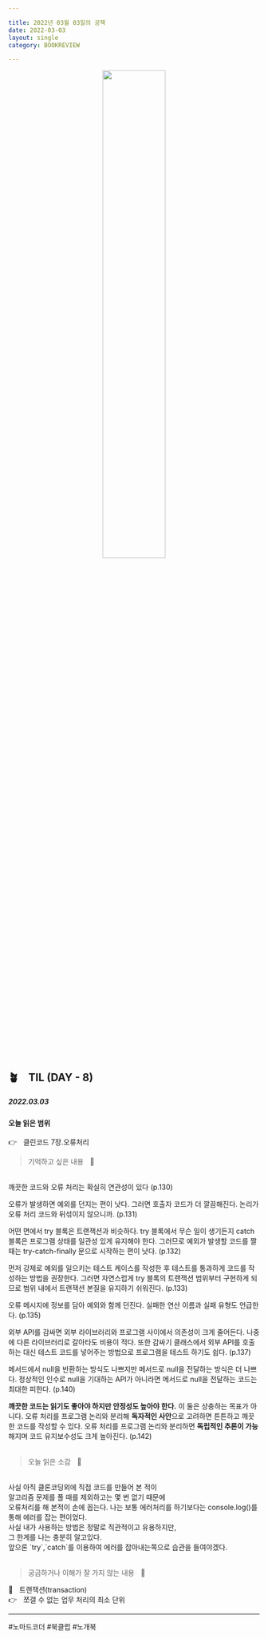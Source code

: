 ```yaml
---

title: 2022년 03월 03일의 공책
date: 2022-03-03
layout: single
category: BOOKREVIEW

---
```


<center><img src="https://user-images.githubusercontent.com/89396179/154839319-7e12d974-2da8-42b9-9d64-399eaa9342f7.gif" width="50%" height="50%" /></center>

<br>

## 🪴ㅤTIL (DAY - 8)

##### 2022.03.03

#### 오늘 읽은 범위

👉ㅤ클린코드 7장.오류처리<br>

> 기억하고 싶은 내용ㅤ📕

<br>
깨끗한 코드와 오류 처리는 확실히 연관성이 있다 (p.130) <br>

오류가 발생하면 예외를 던지는 편이 낫다. 그러면 호출자 코드가 더 깔끔해진다.
논리가 오류 처리 코드와 뒤섞이지 않으니까. (p.131) <br>

어떤 면에서 try 블록은 트랜잭션과 비슷하다. try 블록에서 무슨 일이 생기든지
catch 블록은 프로그램 상태를 일관성 있게 유지해야 한다. 그러므로 예외가 발생할
코드를 짤 때는 try-catch-finally 문으로 시작하는 편이 낫다. (p.132) <br>

먼저 강제로 예외를 일으키는 테스트 케이스를 작성한 후 테스트를 통과하게
코드를 작성하는 방법을 권장한다. 그러면 자연스럽게 try 블록의 트랜잭션 범위부터
구현하게 되므로 범위 내에서 트랜잭션 본질을 유지하기 쉬워진다. (p.133) <br>

오류 메시지에 정보를 담아 예외와 함께 던진다. 실패한 연산 이름과 실패 유형도 언급한다. (p.135) <br>

외부 API를 감싸면 외부 라이브러리와 프로그램 사이에서 의존성이 크게 줄어든다. 나중에 다른 라이브러리로
갈아타도 비용이 적다. 또한 감싸기 클래스에서 외부 API를 호출하는 대신 테스트 코드를 넣어주는
방법으로 프로그램을 테스트 하기도 쉽다. (p.137) <br>

메서드에서 null을 반환하는 방식도 나쁘지만 메서드로 null을 전달하는 방식은 더 나쁘다.
정상적인 인수로 null을 기대하는 API가 아니라면 메서드로 null을 전달하는 코드는 최대한 피한다. (p.140) <br>

__깨끗한 코드는 읽기도 좋아야 하지만 안정성도 높아야 한다.__ 이 둘은 상충하는 목표가 아니다.
오류 처리를 프로그램 논리와 분리해 **독자적인 사안**으로 고려하면 
튼튼하고 깨끗한 코드를 작성할 수 있다. 오류 처리를 프로그램 논리와 분리하면 
**독립적인 추론이 가능**해지며 코드 유지보수성도 크게 높아진다. (p.142) <br>
<br>

> 오늘 읽은 소감ㅤ📙

<br>
사실 아직 클론코딩외에 직접 코드를 만들어 본 적이<br>
알고리즘 문제를 풀 때를 제외하고는 몇 번 없기 때문에<br>
오류처리를 해 본적이 손에 꼽는다. 나는 보통 에러처리를 하기보다는 console.log()를 통해 에러를 잡는 편이었다.<br>
사실 내가 사용하는 방법은 정말로 직관적이고 유용하지만,<br>
그 한계를 나는 충분히 알고있다.<br>
앞으론 `try`,`catch`를 이용하여 에러를 잡아내는쪽으로 습관을 들여야겠다.<br>
<br>

> 궁금하거나 이해가 잘 가지 않는 내용ㅤ📘

🦖ㅤ트랜잭션(transaction) <br>
👉ㅤ쪼갤 수 없는 업무 처리의 최소 단위
<br>

---

#노마드코더 #북클럽 #노개북
